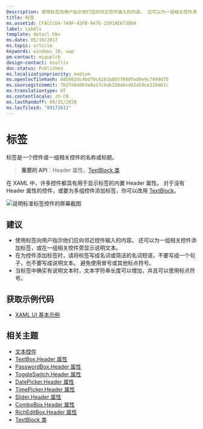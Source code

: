 ```yaml
---
Description: 使用标签向用户指示他们应向邻近控件输入的内容。 还可以为一组相关控件添加标签，或在一组相关控件旁显示说明文本。
title: 标签
ms.assetid: CFACCCD4-749F-43FB-947E-2591AE673804
label: Labels
template: detail.hbs
ms.date: 05/19/2017
ms.topic: article
keywords: windows 10, uwp
pm-contact: miguelrb
design-contact: ksulliv
doc-status: Published
ms.localizationpriority: medium
ms.openlocfilehash: 68b062dc4bd70c81b1b8b57808fad8e9c7498d75
ms.sourcegitcommit: 7b2febddb3e8a17c9ab158abcdd2a59ce126661c
ms.translationtype: HT
ms.contentlocale: zh-CN
ms.lasthandoff: 08/31/2020
ms.locfileid: "89172611"
---
```

# <a name="labels"></a>标签

 

标签是一个控件或一组相关控件的名称或标题。

> **重要的 API**：Header 属性，[TextBlock 类](/uwp/api/Windows.UI.Xaml.Controls.TextBlock)

在 XAML 中，许多控件都具有用于显示标签的内置 Header 属性。 对于没有 Header 属性的控件，或要为多组控件添加标签，你可以改用 [TextBlock](/uwp/api/Windows.UI.Xaml.Controls.TextBlock)。

![说明标准标签控件的屏幕截图](images/label-standard.png)

## <a name="recommendations"></a>建议


-   使用标签向用户指示他们应向邻近控件输入的内容。 还可以为一组相关控件添加标签，或在一组相关控件旁显示说明文本。
-   在为控件添加标签时，请将标签写成名词或简洁的名词短语，不要写成一个句子，也不要写成说明文本。 避免使用冒号或其他标点符号。
-   当标签中确实有说明文本时，文本字符串长度可以增加，并且可以使用标点符号。


## <a name="get-the-sample-code"></a>获取示例代码
* [XAML UI 基本示例](https://github.com/Microsoft/Windows-universal-samples/tree/master/Samples/XamlUIBasics)

## <a name="related-topics"></a>相关主题
* [文本控件](text-controls.md)
* [TextBox.Header 属性](/uwp/api/windows.ui.xaml.controls.textbox.header)
* [PasswordBox.Header 属性](/uwp/api/windows.ui.xaml.controls.passwordbox.header)
* [ToggleSwitch.Header 属性](/uwp/api/windows.ui.xaml.controls.toggleswitch.header)
* [DatePicker.Header 属性](/uwp/api/windows.ui.xaml.controls.datepicker.header)
* [TimePicker.Header 属性](/uwp/api/windows.ui.xaml.controls.timepicker.header)
* [Slider.Header 属性](/uwp/api/windows.ui.xaml.controls.slider.header)
* [ComboBox.Header 属性](/uwp/api/windows.ui.xaml.controls.combobox.header)
* [RichEditBox.Header 属性](/uwp/api/windows.ui.xaml.controls.richeditbox.header)
* [TextBlock 类](/uwp/api/Windows.UI.Xaml.Controls.TextBlock)

 

 